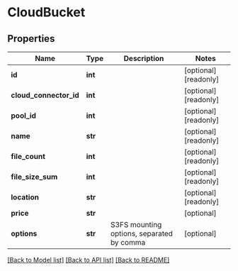 # CloudBucket

## Properties
Name | Type | Description | Notes
------------ | ------------- | ------------- | -------------
**id** | **int** |  | [optional] [readonly] 
**cloud_connector_id** | **int** |  | [optional] [readonly] 
**pool_id** | **int** |  | [optional] [readonly] 
**name** | **str** |  | [optional] [readonly] 
**file_count** | **int** |  | [optional] [readonly] 
**file_size_sum** | **int** |  | [optional] [readonly] 
**location** | **str** |  | [optional] [readonly] 
**price** | **str** |  | [optional] 
**options** | **str** | S3FS mounting options, separated by comma | [optional] 

[[Back to Model list]](../README.md#documentation-for-models) [[Back to API list]](../README.md#documentation-for-api-endpoints) [[Back to README]](../README.md)



